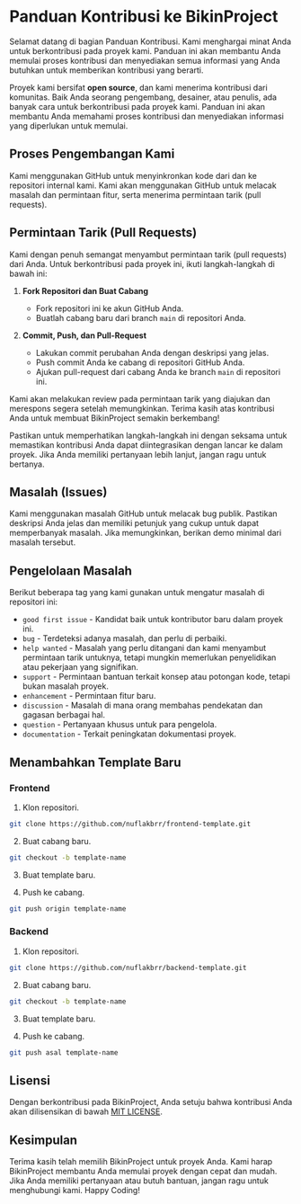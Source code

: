 # Panduan Kontribusi ke BikinProject

Selamat datang di bagian Panduan Kontribusi. Kami menghargai minat Anda untuk berkontribusi pada proyek kami. Panduan ini akan membantu Anda memulai proses kontribusi dan menyediakan semua informasi yang Anda butuhkan untuk memberikan kontribusi yang berarti.

Proyek kami bersifat **open source**, dan kami menerima kontribusi dari komunitas. Baik Anda seorang pengembang, desainer, atau penulis, ada banyak cara untuk berkontribusi pada proyek kami. Panduan ini akan membantu Anda memahami proses kontribusi dan menyediakan informasi yang diperlukan untuk memulai.

## Proses Pengembangan Kami

Kami menggunakan GitHub untuk menyinkronkan kode dari dan ke repositori internal kami. Kami akan menggunakan GitHub untuk melacak masalah dan permintaan fitur, serta menerima permintaan tarik (pull requests).

## Permintaan Tarik (Pull Requests)

Kami dengan penuh semangat menyambut permintaan tarik (pull requests) dari Anda. Untuk berkontribusi pada proyek ini, ikuti langkah-langkah di bawah ini:

1. **Fork Repositori dan Buat Cabang**

   - Fork repositori ini ke akun GitHub Anda.
   - Buatlah cabang baru dari branch `main` di repositori Anda.

2. **Commit, Push, dan Pull-Request**
   - Lakukan commit perubahan Anda dengan deskripsi yang jelas.
   - Push commit Anda ke cabang di repositori GitHub Anda.
   - Ajukan pull-request dari cabang Anda ke branch `main` di repositori ini.

Kami akan melakukan review pada permintaan tarik yang diajukan dan merespons segera setelah memungkinkan. Terima kasih atas kontribusi Anda untuk membuat BikinProject semakin berkembang!

Pastikan untuk memperhatikan langkah-langkah ini dengan seksama untuk memastikan kontribusi Anda dapat diintegrasikan dengan lancar ke dalam proyek. Jika Anda memiliki pertanyaan lebih lanjut, jangan ragu untuk bertanya.

## Masalah (Issues)

Kami menggunakan masalah GitHub untuk melacak bug publik. Pastikan deskripsi Anda jelas dan memiliki petunjuk yang cukup untuk dapat memperbanyak masalah. Jika memungkinkan, berikan demo minimal dari masalah tersebut.

## Pengelolaan Masalah

Berikut beberapa tag yang kami gunakan untuk mengatur masalah di repositori ini:

- `good first issue` - Kandidat baik untuk kontributor baru dalam proyek ini.
- `bug` - Terdeteksi adanya masalah, dan perlu di perbaiki.
- `help wanted` - Masalah yang perlu ditangani dan kami menyambut permintaan tarik untuknya, tetapi mungkin memerlukan penyelidikan atau pekerjaan yang signifikan.
- `support` - Permintaan bantuan terkait konsep atau potongan kode, tetapi bukan masalah proyek.
- `enhancement` - Permintaan fitur baru.
- `discussion` - Masalah di mana orang membahas pendekatan dan gagasan berbagai hal.
- `question` - Pertanyaan khusus untuk para pengelola.
- `documentation` - Terkait peningkatan dokumentasi proyek.

## Menambahkan Template Baru

### Frontend

1. Klon repositori.

```bash
git clone https://github.com/nuflakbrr/frontend-template.git
```

2. Buat cabang baru.

```bash
git checkout -b template-name
```

3. Buat template baru.

4. Push ke cabang.

```bash
git push origin template-name
```

### Backend

1. Klon repositori.

```bash
git clone https://github.com/nuflakbrr/backend-template.git
```

2. Buat cabang baru.

```bash
git checkout -b template-name
```

3. Buat template baru.

4. Push ke cabang.

```bash
git push asal template-name
```

## Lisensi

Dengan berkontribusi pada BikinProject, Anda setuju bahwa kontribusi Anda akan dilisensikan di bawah [MIT LICENSE](./LICENSE).

## Kesimpulan

Terima kasih telah memilih BikinProject untuk proyek Anda. Kami harap BikinProject membantu Anda memulai proyek dengan cepat dan mudah. ​​Jika Anda memiliki pertanyaan atau butuh bantuan, jangan ragu untuk menghubungi kami. Happy Coding!
